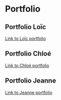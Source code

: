 # Portfolio

## Portfolio Loïc

[Link to Loïc portfolio](https://portfoliob1.herokuapp.com/loic-load)

## Portfolio Chloé

[Link to Chloé portfolio](https://portfoliob1.herokuapp.com/chloe-load)

## Portfolio Jeanne

[Link to Jeanne portfolio](https://portfoliob1.herokuapp.com/jeanne-load)

